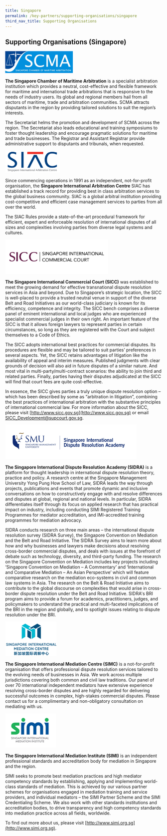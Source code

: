```yaml
---
title: Singapore
permalink: /key-partners/supporting-organisations/singapore
third_nav_title: Supporting Organisations
---
```

<style>
   
  .img-logo img {
    height: 110px;
    width: auto; 
    margin-left: 0; 
    }

  .siac-logo img {
    height: 70px;
  }

  .simc-logo img {

  }

  .sicc-logo img {

  }

  .sidra-logo img {

  }

  .scma-logo img {
    height: 70px;
  }

  .simi-logo img {

  }

</style>

## Supporting Organisations (Singapore)


<div class="img-logo scma-logo">
  <img src="/images/logo-scma.JPG" title="SCMA Logo" alt="SCMA Logo">
</div>

<b>The Singapore Chamber of Maritime Arbitration</b> is a specialist arbitration institution which provides a neutral, cost-effective and flexible framework for maritime and international trade arbitrations that is responsive to the needs of industry users. Its global and regional members hail from all sectors of maritime, trade and arbitration communities. SCMA attracts disputants in the region by providing tailored solutions to suit the region’s interests.    

The Secretariat helms the promotion and development of SCMA across the region. The Secretariat also leads educational and training symposiums to foster thought leadership and encourage pragmatic solutions for maritime and trade businesses. The Registrar and Assistant Registrar provide administrative support to disputants and tribunals, when requested.


<div class="img-logo siac-logo">
  <img src="/images/logo-siac.jpg" title="SIAC Logo" alt="SIAC Logo">
</div>

Since commencing operations in 1991 as an independent, not-for-profit organisation, the <b>Singapore International Arbitration Centre</b> SIAC has established a track record for providing best in class arbitration services to the global business community. SIAC is a global arbitral institution providing cost-competitive and efficient case management services to parties from all over the world.   

The SIAC Rules provide a state-of-the-art procedural framework for efficient, expert and enforceable resolution of international disputes of all sizes and complexities involving parties from diverse legal systems and cultures.


<div class="img-logo sicc-logo">
  <img src="/images/logo-sicc.jpg" title="SICC Logo" alt="SICC Logo">
</div>

<b>The Singapore International Commercial Court (SICC)</b> was established to meet the growing demand for effective transnational dispute resolution services in Asia and beyond. Due to Singapore’s strategic location, the SICC is well-placed to provide a trusted neutral venue in support of the diverse Belt and Road Initiatives as our world-class judiciary is known for its efficiency, competence and integrity. The SICC bench comprises a diverse panel of eminent international and local judges who are experienced specialist commercial judges in their own right.  An important feature of the SICC is that it allows foreign lawyers to represent parties in certain circumstances, so long as they are registered with the Court and subject themselves to a Code of Ethics.   

The SICC adopts international best practices for commercial disputes. Its procedures are flexible and may be tailored to suit parties’ preferences in several aspects. Yet, the SICC retains advantages of litigation like the availability of appeal and interim measures.  Published judgments with clear grounds of decision will also aid in future disputes of a similar nature.  And most vital in multi-party/multi-contract scenarios: the ability to join third and related parties. Finally, parties having their disputes adjudicated at the SICC will find that court fees are quite cost-effective. 

In essence, the SICC gives parties a truly unique dispute resolution option – which has been described by some as “arbitration in litigation”, combining the best practices of international arbitration with the substantive principles of international commercial law.  For more information about the SICC, please visit [http://www.sicc.gov.sg](http://www.sicc.gov.sg) or email [SICC_Development@supcourt.gov.sg](mailto:SICC_Development@supcourt.gov.sg).


<div class="img-logo sidra-logo">
  <img src="/images/logo-sidra.jpg" title="SIDRA Logo" alt="SIDRA Logo">
</div>


<b>The Singapore International Dispute Resolution Academy (SIDRA)</b> is a platform for thought leadership in international dispute resolution theory, practice and policy. A research centre at the Singapore Management University Yong Pung How School of Law, SIDRA leads the way through projects, publications and events that promote dynamic and inclusive conversations on how to constructively engage with and resolve differences and disputes at global, regional and national levels. In particular, SIDRA differentiates itself through its focus on applied research that has practical impact on industry, including conducting SIMI Registered Training Programmes for mediator accreditation, and IMI-accredited training programmes for mediation advocacy.   

SIDRA conducts research on three main areas – the international dispute resolution survey (SIDRA Survey), the Singapore Convention on Mediation and the Belt and Road Initiative.  The SIDRA Survey aims to learn more about how and why businesses and lawyers make decisions about resolving cross-border commercial disputes, and deals with issues at the forefront of debate such as technology, diversity, and third-party funding.  The research on the Singapore Convention on Mediation includes key projects including ‘Singapore Convention on Mediation – A Commentary’ and ‘International and Comparative Mediation – An Asian Perspective’ which will feature comparative research on the mediation eco-systems in civil and common law systems in Asia. The research on the Belt & Road Initiative aims to contribute to the global discourse on complexities that would arise in cross-border dispute resolution under the Belt and Road Initiative.  SIDRA's BRI program aims to provide a forum for academics, practitioners, judges, and policymakers to understand the practical and multi-faceted implications of the BRI in the region and globally, and to spotlight issues relating to dispute resolution under the BRI.


<div class="img-logo simc-logo">
  <img src="/images/logo-simc.png" title="SIMC Logo" alt="SIMC Logo">
</div>

<b>The Singapore International Mediation Centre (SIMC)</b> is a not-for-profit organisation that offers professional dispute resolution services tailored to the evolving needs of businesses in Asia. We work across multiple jurisdictions covering both common and civil law traditions. Our panel of over 70 international independent mediators have extensive experience resolving cross-border disputes and are highly regarded for delivering successful outcomes in complex, high-stakes commercial disputes. Please contact us for a complimentary and non-obligatory consultation on mediating with us.


<div class="img-logo simi-logo">
  <img src="/images/logo-simi.png" title="SIMI Logo" alt="SIMI Logo">
</div>

<b>The Singapore International Mediation Institute (SIMI)</b> is an independent professional standards and accreditation body for mediation in Singapore and the region.

SIMI seeks to promote best mediation practices and high mediator competency standards by establishing, applying and implementing world-class standards of mediation. This is achieved by our various partner schemes for organisations engaged in mediation training and service providers, and individual mediators – the SIMI Partner Scheme and the SIMI Credentialing Scheme. We also work with other standards institutions and accreditation bodies, to drive transparency and high competency standards into mediation practice across all fields, worldwide.

To find out more about us, please visit [http://www.simi.org.sg](http://www.simi.org.sg).

